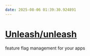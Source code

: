 ```yaml
---
date: 2025-08-06 01:39:30.924891
---
```


# [Unleash/unleash](https://github.com/Unleash/unleash)

feature flag management for your apps
